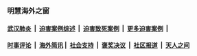 
### 明慧海外之窗

####  [武汉肺炎](indexes/365.md?t=07100401) &nbsp;|&nbsp;  [迫害案例综述](indexes/328.md?t=07100401) &nbsp;|&nbsp; [迫害致死案例](indexes/277.md?t=07100401)  &nbsp;|&nbsp; [更多迫害案例](indexes/81.md?t=07100401)  &nbsp;|&nbsp; 
####  [时事评论](indexes/19.md?t=07100401) &nbsp;|&nbsp; [海外简讯](indexes/245.md?t=07100401)&nbsp;|&nbsp;  [社会支持](indexes/140.md?t=07100401) &nbsp;|&nbsp; [褒奖决议](indexes/282.md?t=07100401) &nbsp;|&nbsp; [社区报道](indexes/91.md?t=07100401)  &nbsp;|&nbsp; [天人之间](indexes/78.md?t=07100401) 

